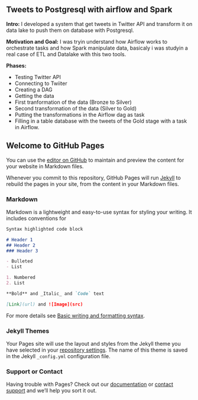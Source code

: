 ## Tweets to Postgresql with airflow and Spark

**Intro:**
  I developed a system that get tweets in Twitter API and transform it on data lake to push them on database with Postgresql.

**Motivation and Goal:**
  I was tryin understand how Airflow works to orchestrate tasks and how Spark manipulate data, basicaly i was studyin a real case of ETL and Datalake with this two tools.
  
**Phases:**
  - Testing Twitter API
  - Connecting to Twiiter
  - Creating a DAG
  - Getting the data
  - First tranformation of the data (Bronze to Silver)
  - Second transformation of the data (Silver to Gold)
  - Putting the transformations in the Airflow dag as task
  - Filling in a table database with the tweets of the Gold stage with a task in Airflow.


## Welcome to GitHub Pages

You can use the [editor on GitHub](https://github.com/afnscbrl/TwitterToSql/edit/main/README.md) to maintain and preview the content for your website in Markdown files.

Whenever you commit to this repository, GitHub Pages will run [Jekyll](https://jekyllrb.com/) to rebuild the pages in your site, from the content in your Markdown files.

### Markdown

Markdown is a lightweight and easy-to-use syntax for styling your writing. It includes conventions for

```markdown
Syntax highlighted code block

# Header 1
## Header 2
### Header 3

- Bulleted
- List

1. Numbered
2. List

**Bold** and _Italic_ and `Code` text

[Link](url) and ![Image](src)
```

For more details see [Basic writing and formatting syntax](https://docs.github.com/en/github/writing-on-github/getting-started-with-writing-and-formatting-on-github/basic-writing-and-formatting-syntax).

### Jekyll Themes

Your Pages site will use the layout and styles from the Jekyll theme you have selected in your [repository settings](https://github.com/afnscbrl/TwitterToSql/settings/pages). The name of this theme is saved in the Jekyll `_config.yml` configuration file.

### Support or Contact

Having trouble with Pages? Check out our [documentation](https://docs.github.com/categories/github-pages-basics/) or [contact support](https://support.github.com/contact) and we’ll help you sort it out.
